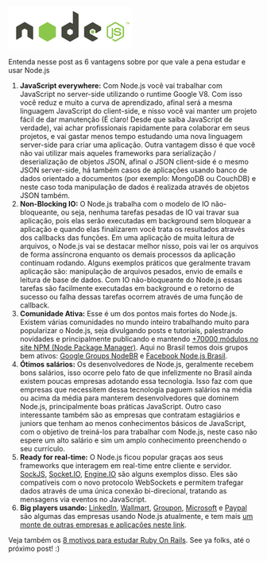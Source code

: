 ![6 Motivos para usar Node.js](images/nodejs-logo.jpg "6 Motivos para usar Node.js")

Entenda nesse post as 6 vantagens sobre por que vale a pena estudar e usar Node.js

1.  **JavaScript everywhere:** Com Node.js você vai trabalhar com JavaScript no server-side utilizando o runtime Google V8\. Com isso você reduz e muito a curva de aprendizado, afinal será a mesma linguagem JavaScript do client-side, e nisso você vai manter um projeto fácil de dar manutenção (É claro! Desde que saiba JavaScript de verdade), vai achar profissionais rapidamente para colaborar em seus projetos, e vai gastar menos tempo estudando uma nova linguagem server-side para criar uma aplicação. Outra vantagem disso é que você não vai utilizar mais aqueles frameworks para serialização / deserialização de objetos JSON, afinal o JSON client-side é o mesmo JSON server-side, há também casos de aplicações usando banco de dados orientado a documentos (por exemplo: MongoDB ou CouchDB) e neste caso toda manipulação de dados é realizada através de objetos JSON também.
2.  **Non-Blocking IO:** O Node.js trabalha com o modelo de IO não-bloqueante, ou seja, nenhuma tarefas pesadas de IO vai travar sua aplicação, pois elas serão executadas em background sem bloquear a aplicação e quando elas finalizarem você trata os resultados através dos callbacks das funções. Em uma aplicação de muita leitura de arquivos, o Node.js vai se destacar melhor nisso, pois vai ler os arquivos de forma assíncrona enquanto os demais processos da aplicação continuam rodando. Alguns exemplos práticos que geralmente travam aplicação são: manipulação de arquivos pesados, envio de emails e leitura de base de dados. Com IO não-bloqueante do Node.js essas tarefas são facilmente executadas em background e o retorno de sucesso ou falha dessas tarefas ocorrem através de uma função de callback.
3.  **Comunidade Ativa:** Esse é um dos pontos mais fortes do Node.js. Existem várias comunidades no mundo inteiro trabalhando muito para popularizar o Node.js, seja divulgando posts e tutoriais, palestrando novidades e principalmente publicando e mantendo [+70000 módulos no site NPM (Node Package Manager)](https://www.npmjs.org). Aqui no Brasil temos dois grupos bem ativos: [Google Groups NodeBR](https://groups.google.com/forum/?hl=pt#!forum/nodebr) e [Facebook Node.js Brasil](https://www.facebook.com/groups/nodejsbrasil/).
4.  **Ótimos salários:** Os desenvolvedores de Node.js, geralmente recebem bons salários, isso ocorre pelo fato de que infelizmente no Brasil ainda existem poucas empresas adotando essa tecnologia. Isso faz com que empresas que necessitem dessa tecnologia paguem salários na média ou acima da média para manterem desenvolvedores que dominem Node.js, principalmente boas práticas JavaScript. Outro caso interessante também são as empresas que contratam estagiários e juniors que tenham ao menos conhecimentos básicos de JavaScript, com o objetivo de treiná-los para trabalhar com Node.js, neste caso não espere um alto salário e sim um amplo conhecimento preenchendo o seu currículo.
5.  **Ready for real-time:** O Node.js ficou popular graças aos seus frameworks que interagem em real-time entre cliente e servidor. [SockJS](https://github.com/sockjs), [Socket.IO](https://github.com/Automattic/socket.io), [Engine.IO](https://github.com/automattic/engine.io) são alguns exemplos disso. Eles são compatíveis com o novo protocolo WebSockets e permitem trafegar dados através de uma única conexão bi-direcional, tratando as mensagens via eventos no JavaScript.
6.  **Big players usando:** [LinkedIn](https://engineering.linkedin.com/nodejs/blazing-fast-nodejs-10-performance-tips-linkedin-mobile), [Wallmart](http://venturebeat.com/2012/01/24/why-walmart-is-using-node-js/), [Groupon](http://www.datacenterknowledge.com/archives/2013/12/06/need-speed-groupon-migrated-node-js/), [Microsoft](http://techcrunch.com/2013/11/21/microsoft-launches-node-js-tools-for-visual-studio/) e [Paypal](https://www.paypal-engineering.com/2013/11/22/node-js-at-paypal/) são algumas das empresas usando Node.js atualmente, e tem mais [um monte de outras empresas e aplicações neste link](https://github.com/joyent/node/wiki/Projects%2C-Applications%2C-and-Companies-Using-Node).

Veja também os [8 motivos para estudar Ruby On Rails](8-motivos-para-estudar-ruby-on-rails "8 motivos para estudar Ruby On Rails"). See ya folks, até o próximo post! :)